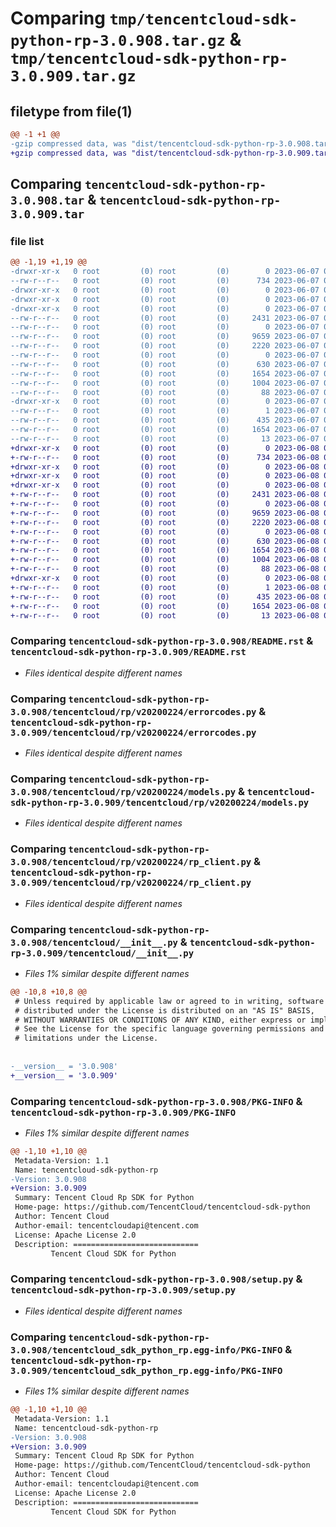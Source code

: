 # Comparing `tmp/tencentcloud-sdk-python-rp-3.0.908.tar.gz` & `tmp/tencentcloud-sdk-python-rp-3.0.909.tar.gz`

## filetype from file(1)

```diff
@@ -1 +1 @@
-gzip compressed data, was "dist/tencentcloud-sdk-python-rp-3.0.908.tar", last modified: Wed Jun  7 00:30:29 2023, max compression
+gzip compressed data, was "dist/tencentcloud-sdk-python-rp-3.0.909.tar", last modified: Thu Jun  8 00:31:21 2023, max compression
```

## Comparing `tencentcloud-sdk-python-rp-3.0.908.tar` & `tencentcloud-sdk-python-rp-3.0.909.tar`

### file list

```diff
@@ -1,19 +1,19 @@
-drwxr-xr-x   0 root         (0) root         (0)        0 2023-06-07 00:30:29.000000 tencentcloud-sdk-python-rp-3.0.908/
--rw-r--r--   0 root         (0) root         (0)      734 2023-06-07 00:30:29.000000 tencentcloud-sdk-python-rp-3.0.908/README.rst
-drwxr-xr-x   0 root         (0) root         (0)        0 2023-06-07 00:30:29.000000 tencentcloud-sdk-python-rp-3.0.908/tencentcloud/
-drwxr-xr-x   0 root         (0) root         (0)        0 2023-06-07 00:30:29.000000 tencentcloud-sdk-python-rp-3.0.908/tencentcloud/rp/
-drwxr-xr-x   0 root         (0) root         (0)        0 2023-06-07 00:30:29.000000 tencentcloud-sdk-python-rp-3.0.908/tencentcloud/rp/v20200224/
--rw-r--r--   0 root         (0) root         (0)     2431 2023-06-07 00:30:29.000000 tencentcloud-sdk-python-rp-3.0.908/tencentcloud/rp/v20200224/errorcodes.py
--rw-r--r--   0 root         (0) root         (0)        0 2023-06-07 00:30:29.000000 tencentcloud-sdk-python-rp-3.0.908/tencentcloud/rp/v20200224/__init__.py
--rw-r--r--   0 root         (0) root         (0)     9659 2023-06-07 00:30:29.000000 tencentcloud-sdk-python-rp-3.0.908/tencentcloud/rp/v20200224/models.py
--rw-r--r--   0 root         (0) root         (0)     2220 2023-06-07 00:30:29.000000 tencentcloud-sdk-python-rp-3.0.908/tencentcloud/rp/v20200224/rp_client.py
--rw-r--r--   0 root         (0) root         (0)        0 2023-06-07 00:30:29.000000 tencentcloud-sdk-python-rp-3.0.908/tencentcloud/rp/__init__.py
--rw-r--r--   0 root         (0) root         (0)      630 2023-06-07 00:30:29.000000 tencentcloud-sdk-python-rp-3.0.908/tencentcloud/__init__.py
--rw-r--r--   0 root         (0) root         (0)     1654 2023-06-07 00:30:29.000000 tencentcloud-sdk-python-rp-3.0.908/PKG-INFO
--rw-r--r--   0 root         (0) root         (0)     1004 2023-06-07 00:30:29.000000 tencentcloud-sdk-python-rp-3.0.908/setup.py
--rw-r--r--   0 root         (0) root         (0)       88 2023-06-07 00:30:29.000000 tencentcloud-sdk-python-rp-3.0.908/setup.cfg
-drwxr-xr-x   0 root         (0) root         (0)        0 2023-06-07 00:30:29.000000 tencentcloud-sdk-python-rp-3.0.908/tencentcloud_sdk_python_rp.egg-info/
--rw-r--r--   0 root         (0) root         (0)        1 2023-06-07 00:30:29.000000 tencentcloud-sdk-python-rp-3.0.908/tencentcloud_sdk_python_rp.egg-info/dependency_links.txt
--rw-r--r--   0 root         (0) root         (0)      435 2023-06-07 00:30:29.000000 tencentcloud-sdk-python-rp-3.0.908/tencentcloud_sdk_python_rp.egg-info/SOURCES.txt
--rw-r--r--   0 root         (0) root         (0)     1654 2023-06-07 00:30:29.000000 tencentcloud-sdk-python-rp-3.0.908/tencentcloud_sdk_python_rp.egg-info/PKG-INFO
--rw-r--r--   0 root         (0) root         (0)       13 2023-06-07 00:30:29.000000 tencentcloud-sdk-python-rp-3.0.908/tencentcloud_sdk_python_rp.egg-info/top_level.txt
+drwxr-xr-x   0 root         (0) root         (0)        0 2023-06-08 00:31:21.000000 tencentcloud-sdk-python-rp-3.0.909/
+-rw-r--r--   0 root         (0) root         (0)      734 2023-06-08 00:31:21.000000 tencentcloud-sdk-python-rp-3.0.909/README.rst
+drwxr-xr-x   0 root         (0) root         (0)        0 2023-06-08 00:31:21.000000 tencentcloud-sdk-python-rp-3.0.909/tencentcloud/
+drwxr-xr-x   0 root         (0) root         (0)        0 2023-06-08 00:31:21.000000 tencentcloud-sdk-python-rp-3.0.909/tencentcloud/rp/
+drwxr-xr-x   0 root         (0) root         (0)        0 2023-06-08 00:31:21.000000 tencentcloud-sdk-python-rp-3.0.909/tencentcloud/rp/v20200224/
+-rw-r--r--   0 root         (0) root         (0)     2431 2023-06-08 00:31:21.000000 tencentcloud-sdk-python-rp-3.0.909/tencentcloud/rp/v20200224/errorcodes.py
+-rw-r--r--   0 root         (0) root         (0)        0 2023-06-08 00:31:21.000000 tencentcloud-sdk-python-rp-3.0.909/tencentcloud/rp/v20200224/__init__.py
+-rw-r--r--   0 root         (0) root         (0)     9659 2023-06-08 00:31:21.000000 tencentcloud-sdk-python-rp-3.0.909/tencentcloud/rp/v20200224/models.py
+-rw-r--r--   0 root         (0) root         (0)     2220 2023-06-08 00:31:21.000000 tencentcloud-sdk-python-rp-3.0.909/tencentcloud/rp/v20200224/rp_client.py
+-rw-r--r--   0 root         (0) root         (0)        0 2023-06-08 00:31:21.000000 tencentcloud-sdk-python-rp-3.0.909/tencentcloud/rp/__init__.py
+-rw-r--r--   0 root         (0) root         (0)      630 2023-06-08 00:31:21.000000 tencentcloud-sdk-python-rp-3.0.909/tencentcloud/__init__.py
+-rw-r--r--   0 root         (0) root         (0)     1654 2023-06-08 00:31:21.000000 tencentcloud-sdk-python-rp-3.0.909/PKG-INFO
+-rw-r--r--   0 root         (0) root         (0)     1004 2023-06-08 00:31:21.000000 tencentcloud-sdk-python-rp-3.0.909/setup.py
+-rw-r--r--   0 root         (0) root         (0)       88 2023-06-08 00:31:21.000000 tencentcloud-sdk-python-rp-3.0.909/setup.cfg
+drwxr-xr-x   0 root         (0) root         (0)        0 2023-06-08 00:31:21.000000 tencentcloud-sdk-python-rp-3.0.909/tencentcloud_sdk_python_rp.egg-info/
+-rw-r--r--   0 root         (0) root         (0)        1 2023-06-08 00:31:21.000000 tencentcloud-sdk-python-rp-3.0.909/tencentcloud_sdk_python_rp.egg-info/dependency_links.txt
+-rw-r--r--   0 root         (0) root         (0)      435 2023-06-08 00:31:21.000000 tencentcloud-sdk-python-rp-3.0.909/tencentcloud_sdk_python_rp.egg-info/SOURCES.txt
+-rw-r--r--   0 root         (0) root         (0)     1654 2023-06-08 00:31:21.000000 tencentcloud-sdk-python-rp-3.0.909/tencentcloud_sdk_python_rp.egg-info/PKG-INFO
+-rw-r--r--   0 root         (0) root         (0)       13 2023-06-08 00:31:21.000000 tencentcloud-sdk-python-rp-3.0.909/tencentcloud_sdk_python_rp.egg-info/top_level.txt
```

### Comparing `tencentcloud-sdk-python-rp-3.0.908/README.rst` & `tencentcloud-sdk-python-rp-3.0.909/README.rst`

 * *Files identical despite different names*

### Comparing `tencentcloud-sdk-python-rp-3.0.908/tencentcloud/rp/v20200224/errorcodes.py` & `tencentcloud-sdk-python-rp-3.0.909/tencentcloud/rp/v20200224/errorcodes.py`

 * *Files identical despite different names*

### Comparing `tencentcloud-sdk-python-rp-3.0.908/tencentcloud/rp/v20200224/models.py` & `tencentcloud-sdk-python-rp-3.0.909/tencentcloud/rp/v20200224/models.py`

 * *Files identical despite different names*

### Comparing `tencentcloud-sdk-python-rp-3.0.908/tencentcloud/rp/v20200224/rp_client.py` & `tencentcloud-sdk-python-rp-3.0.909/tencentcloud/rp/v20200224/rp_client.py`

 * *Files identical despite different names*

### Comparing `tencentcloud-sdk-python-rp-3.0.908/tencentcloud/__init__.py` & `tencentcloud-sdk-python-rp-3.0.909/tencentcloud/__init__.py`

 * *Files 1% similar despite different names*

```diff
@@ -10,8 +10,8 @@
 # Unless required by applicable law or agreed to in writing, software
 # distributed under the License is distributed on an "AS IS" BASIS,
 # WITHOUT WARRANTIES OR CONDITIONS OF ANY KIND, either express or implied.
 # See the License for the specific language governing permissions and
 # limitations under the License.
 
 
-__version__ = '3.0.908'
+__version__ = '3.0.909'
```

### Comparing `tencentcloud-sdk-python-rp-3.0.908/PKG-INFO` & `tencentcloud-sdk-python-rp-3.0.909/PKG-INFO`

 * *Files 1% similar despite different names*

```diff
@@ -1,10 +1,10 @@
 Metadata-Version: 1.1
 Name: tencentcloud-sdk-python-rp
-Version: 3.0.908
+Version: 3.0.909
 Summary: Tencent Cloud Rp SDK for Python
 Home-page: https://github.com/TencentCloud/tencentcloud-sdk-python
 Author: Tencent Cloud
 Author-email: tencentcloudapi@tencent.com
 License: Apache License 2.0
 Description: ============================
         Tencent Cloud SDK for Python
```

### Comparing `tencentcloud-sdk-python-rp-3.0.908/setup.py` & `tencentcloud-sdk-python-rp-3.0.909/setup.py`

 * *Files identical despite different names*

### Comparing `tencentcloud-sdk-python-rp-3.0.908/tencentcloud_sdk_python_rp.egg-info/PKG-INFO` & `tencentcloud-sdk-python-rp-3.0.909/tencentcloud_sdk_python_rp.egg-info/PKG-INFO`

 * *Files 1% similar despite different names*

```diff
@@ -1,10 +1,10 @@
 Metadata-Version: 1.1
 Name: tencentcloud-sdk-python-rp
-Version: 3.0.908
+Version: 3.0.909
 Summary: Tencent Cloud Rp SDK for Python
 Home-page: https://github.com/TencentCloud/tencentcloud-sdk-python
 Author: Tencent Cloud
 Author-email: tencentcloudapi@tencent.com
 License: Apache License 2.0
 Description: ============================
         Tencent Cloud SDK for Python
```

